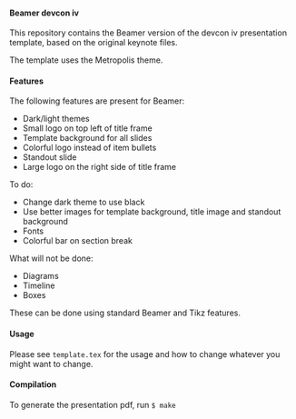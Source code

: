 #### Beamer devcon iv

This repository contains the Beamer version of the devcon iv presentation
template, based on the original keynote files.

The template uses the Metropolis theme.

#### Features

The following features are present for Beamer:
- Dark/light themes
- Small logo on top left of title frame
- Template background for all slides
- Colorful logo instead of item bullets
- Standout slide
- Large logo on the right side of title frame

To do:
- Change dark theme to use black
- Use better images for template background, title image and standout background
- Fonts
- Colorful bar on section break
 
What will not be done:
- Diagrams
- Timeline
- Boxes

These can be done using standard Beamer and Tikz features.

#### Usage

Please see `template.tex` for the usage and how to change whatever you might
want to change.

#### Compilation

To generate the presentation pdf, run
`$ make`
